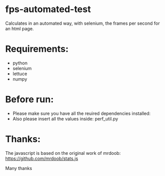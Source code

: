 fps-automated-test
==================

Calculates in an automated way, with selenium, the frames per second for an html page.

Requirements:
===
* python
* selenium
* lettuce
* numpy
 
Before run:
===
* Please make sure you have all the reuired dependencies installed:
* Also please insert all the values inside: perf_util.py


Thanks:
===
The javascript is based on the original work of mrdoob: https://github.com/mrdoob/stats.js 

Many thanks
